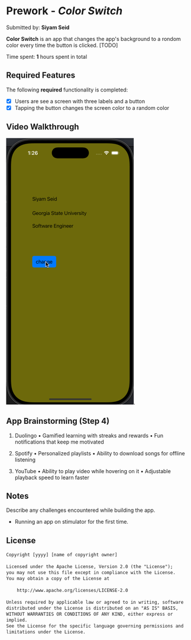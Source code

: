 # Prework - *Color Switch*

Submitted by: **Siyam Seid**

**Color Switch** is an app that changes the app's background to a rondom color every time the button is clicked. [TODO] 

Time spent: **1** hours spent in total

## Required Features

The following **required** functionality is completed:

- [X] Users are see a screen with three labels and a button
- [X] Tapping the button changes the screen color to a random color
 
## Video Walkthrough 

<img src='walkthrough.gif' title='Video Walkthrough' width='' alt='Video Walkthrough' />.

## App Brainstorming (Step 4)

1. Duolingo
    •    Gamified learning with streaks and rewards
    •    Fun notifications that keep me motivated

2. Spotify
    •    Personalized playlists 
    •    Ability to download songs for offline listening
    
3. YouTube
    •    Ability to play video while hovering on it
    •    Adjustable playback speed to learn faster
    
## Notes

Describe any challenges encountered while building the app.
- Running an app on stimulator for the first time.


## License

    Copyright [yyyy] [name of copyright owner]

    Licensed under the Apache License, Version 2.0 (the "License");
    you may not use this file except in compliance with the License.
    You may obtain a copy of the License at

        http://www.apache.org/licenses/LICENSE-2.0

    Unless required by applicable law or agreed to in writing, software
    distributed under the License is distributed on an "AS IS" BASIS,
    WITHOUT WARRANTIES OR CONDITIONS OF ANY KIND, either express or implied.
    See the License for the specific language governing permissions and
    limitations under the License.
